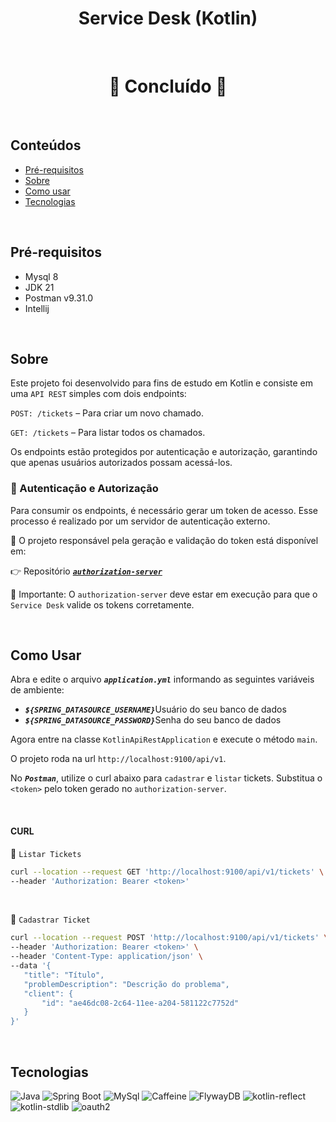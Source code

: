# <div align="center"> Service Desk (Kotlin)  </div>

<br/>

# <div align="center"> 🚧 Concluído 🚧  </div>

<br/>

## Conteúdos

* [Pré-requisitos](#pré-requisitos)
* [Sobre](#sobre)
* [Como usar](#como-usar)
* [Tecnologias](#tecnologias)

<br/>

## Pré-requisitos

- Mysql 8
- JDK 21
- Postman v9.31.0
- Intellij

<br/>

## Sobre

Este projeto foi desenvolvido para fins de estudo em Kotlin e consiste em uma ``API REST`` simples com dois endpoints:

``POST: /tickets`` – Para criar um novo chamado.

``GET: /tickets`` – Para listar todos os chamados.

Os endpoints estão protegidos por autenticação e autorização, garantindo que apenas usuários autorizados possam acessá-los.

### 🔐 Autenticação e Autorização

Para consumir os endpoints, é necessário gerar um token de acesso. Esse processo é realizado por um servidor de autenticação externo.

📌 O projeto responsável pela geração e validação do token está disponível em:

👉 Repositório <code>***[authorization-server](https://github.com/fmatheus21/authorization)***</code>

🔸 Importante: O ``authorization-server`` deve estar em execução para que o ``Service Desk`` valide os tokens corretamente.

<br/>

## Como Usar

Abra e edite o arquivo <code>***application.yml***</code> informando as seguintes variáveis de ambiente:

- <code>***${SPRING_DATASOURCE_USERNAME}***</code>Usuário do seu banco de dados
- <code>***${SPRING_DATASOURCE_PASSWORD}***</code>Senha do seu banco de dados

Agora entre na classe ``KotlinApiRestApplication`` e execute o método ``main``.

O projeto roda na url ``http://localhost:9100/api/v1``.

No <code>***Postman***</code>, utilize o curl abaixo para ``cadastrar`` e ``listar`` tickets. Substitua o `<token>` pelo token gerado no ``authorization-server``.

<br/>

#### CURL

🔸 ``Listar Tickets``

 ```sh
 curl --location --request GET 'http://localhost:9100/api/v1/tickets' \
--header 'Authorization: Bearer <token>'
 ```

<br/>

🔸 ``Cadastrar Ticket``

 ```sh
 curl --location --request POST 'http://localhost:9100/api/v1/tickets' \
--header 'Authorization: Bearer <token>' \
--header 'Content-Type: application/json' \
--data '{
    "title": "Título",
    "problemDescription": "Descrição do problema",
    "client": {
        "id": "ae46dc08-2c64-11ee-a204-581122c7752d"
    }
}'
 ```

<br/>

## Tecnologias

![Java](https://img.shields.io/static/v1?label=Java&message=17&color=green)
![Spring Boot](https://img.shields.io/static/v1?label=spring-boot&message=3.4.4&color=green)
![MySql](https://img.shields.io/static/v1?label=mysql&message=8&color=green)
![Caffeine](https://img.shields.io/static/v1?label=caffeine&message=3.1.8&color=green)
![FlywayDB](https://img.shields.io/static/v1?label=flyway-db&message=10.20.1&color=green)
![kotlin-reflect](https://img.shields.io/static/v1?label=kotlin-reflect&message=1.9.25&color=green)
![kotlin-stdlib](https://img.shields.io/static/v1?label=kotlin-stdlib&message=1.9.25&color=green)
![oauth2](https://img.shields.io/static/v1?label=oauth2&message=3.4.4&color=green)
 